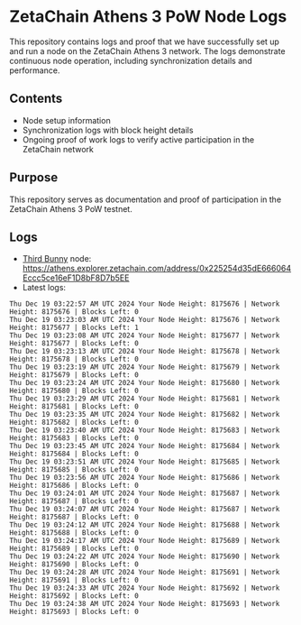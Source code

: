 # ZetaChain Athens 3 PoW Node Logs
This repository contains logs and proof that we have successfully set up and run a node on the ZetaChain Athens 3 network. The logs demonstrate continuous node operation, including synchronization details and performance.

## Contents
- Node setup information
- Synchronization logs with block height details
- Ongoing proof of work logs to verify active participation in the ZetaChain network

## Purpose
This repository serves as documentation and proof of participation in the ZetaChain Athens 3 PoW testnet.

## Logs

- [Third Bunny](https://thirdbunny.xyz/) node: https://athens.explorer.zetachain.com/address/0x225254d35dE666064Eccc5ce16eF1D8bF8D7b5EE
- Latest logs:
```
Thu Dec 19 03:22:57 AM UTC 2024 Your Node Height: 8175676 | Network Height: 8175676 | Blocks Left: 0
Thu Dec 19 03:23:03 AM UTC 2024 Your Node Height: 8175676 | Network Height: 8175677 | Blocks Left: 1
Thu Dec 19 03:23:08 AM UTC 2024 Your Node Height: 8175677 | Network Height: 8175677 | Blocks Left: 0
Thu Dec 19 03:23:13 AM UTC 2024 Your Node Height: 8175678 | Network Height: 8175678 | Blocks Left: 0
Thu Dec 19 03:23:19 AM UTC 2024 Your Node Height: 8175679 | Network Height: 8175679 | Blocks Left: 0
Thu Dec 19 03:23:24 AM UTC 2024 Your Node Height: 8175680 | Network Height: 8175680 | Blocks Left: 0
Thu Dec 19 03:23:29 AM UTC 2024 Your Node Height: 8175681 | Network Height: 8175681 | Blocks Left: 0
Thu Dec 19 03:23:35 AM UTC 2024 Your Node Height: 8175682 | Network Height: 8175682 | Blocks Left: 0
Thu Dec 19 03:23:40 AM UTC 2024 Your Node Height: 8175683 | Network Height: 8175683 | Blocks Left: 0
Thu Dec 19 03:23:45 AM UTC 2024 Your Node Height: 8175684 | Network Height: 8175684 | Blocks Left: 0
Thu Dec 19 03:23:51 AM UTC 2024 Your Node Height: 8175685 | Network Height: 8175685 | Blocks Left: 0
Thu Dec 19 03:23:56 AM UTC 2024 Your Node Height: 8175686 | Network Height: 8175686 | Blocks Left: 0
Thu Dec 19 03:24:01 AM UTC 2024 Your Node Height: 8175687 | Network Height: 8175687 | Blocks Left: 0
Thu Dec 19 03:24:07 AM UTC 2024 Your Node Height: 8175687 | Network Height: 8175687 | Blocks Left: 0
Thu Dec 19 03:24:12 AM UTC 2024 Your Node Height: 8175688 | Network Height: 8175688 | Blocks Left: 0
Thu Dec 19 03:24:17 AM UTC 2024 Your Node Height: 8175689 | Network Height: 8175689 | Blocks Left: 0
Thu Dec 19 03:24:22 AM UTC 2024 Your Node Height: 8175690 | Network Height: 8175690 | Blocks Left: 0
Thu Dec 19 03:24:28 AM UTC 2024 Your Node Height: 8175691 | Network Height: 8175691 | Blocks Left: 0
Thu Dec 19 03:24:33 AM UTC 2024 Your Node Height: 8175692 | Network Height: 8175692 | Blocks Left: 0
Thu Dec 19 03:24:38 AM UTC 2024 Your Node Height: 8175693 | Network Height: 8175693 | Blocks Left: 0
```
